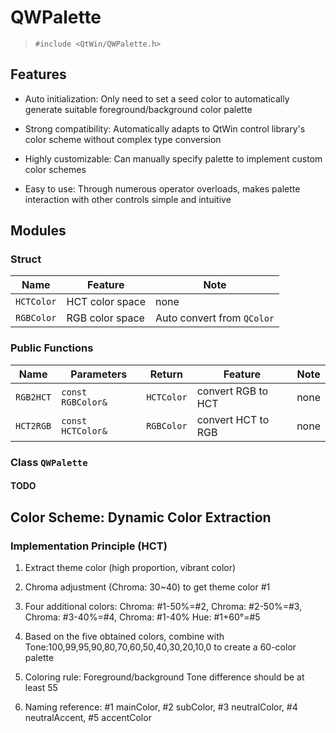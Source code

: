 # QWPalette

> `#include <QtWin/QWPalette.h>`

## Features

- Auto initialization: Only need to set a seed color to automatically generate suitable foreground/background color palette

- Strong compatibility: Automatically adapts to QtWin control library's color scheme without complex type conversion

- Highly customizable: Can manually specify palette to implement custom color schemes

- Easy to use: Through numerous operator overloads, makes palette interaction with other controls simple and intuitive

## Modules

### Struct

| Name | Feature | Note |
| --- | --- | --- |
| `HCTColor` | HCT color space | none |
| `RGBColor` | RGB color space | Auto convert from `QColor` |

### Public Functions

| Name | Parameters | Return |  Feature | Note |
| --- | --- | --- | --- | --- |
| `RGB2HCT` | `const RGBColor&` | `HCTColor` | convert RGB to HCT | none |
| `HCT2RGB` | `const HCTColor&` | `RGBColor` | convert HCT to RGB | none |

### Class `QWPalette`

#### TODO

## Color Scheme: Dynamic Color Extraction

### Implementation Principle (HCT)

1. Extract theme color (high proportion, vibrant color)

2. Chroma adjustment (Chroma: 30~40) to get theme color #1

3. Four additional colors: Chroma: #1-50%=#2, Chroma: #2-50%=#3, Chroma: #3-40%=#4, Chroma: #1-40% Hue: #1+60°=#5

4. Based on the five obtained colors, combine with Tone:100,99,95,90,80,70,60,50,40,30,20,10,0 to create a 60-color palette

5. Coloring rule: Foreground/background Tone difference should be at least 55

6. Naming reference: #1 mainColor, #2 subColor, #3 neutralColor, #4 neutralAccent, #5 accentColor
